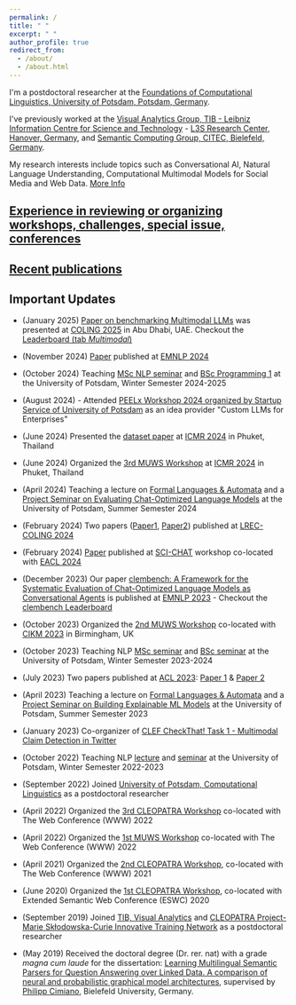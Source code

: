 ```yaml
---
permalink: /
title: " "
excerpt: " "
author_profile: true
redirect_from: 
  - /about/
  - /about.html
---
```



I'm a postdoctoral researcher at the <a href="https://clp.ling.uni-potsdam.de/" target="_blank">Foundations of Computational Linguistics, University of Potsdam, Potsdam, Germany</a>. 

I've previously worked at the [Visual Analytics Group, TIB - Leibniz Information Centre for Science and Technology](https://www.tib.eu/en/research-development/research-groups-and-labs/visual-analytics) - [L3S Research Center, Hanover, Germany](https://www.l3s.de/), and [Semantic Computing Group, CITEC, Bielefeld, Germany](http://sc.cit-ec.uni-bielefeld.de).




My research interests include topics such as Conversational AI, Natural Language Understanding, Computational Multimodal Models for Social Media and Web Data. [More Info](https://sherzod-hakimov.github.io/research/)


## [Experience in reviewing or organizing workshops, challenges, special issue, conferences](/research/conference-journal-reviews)

## [Recent publications](/publications)


## Important Updates

- (January 2025) [Paper on benchmarking Multimodal LLMs](https://aclanthology.org/2025.coling-main.381/) was presented at [COLING 2025](https://coling2025.org/) in Abu Dhabi, UAE. Checkout the [Leaderboard (tab *Multimodal*)](https://huggingface.co/spaces/colab-potsdam/clem-leaderboard)

- (November 2024) [Paper](https://aclanthology.org/2024.findings-emnlp.652) published at [EMNLP 2024](https://2024.emnlp.org/)

- (October 2024) Teaching [MSc NLP seminar](https://sherzod-hakimov.github.io/teaching/2024-winter-teaching-1) and [BSc Programming 1](https://sherzod-hakimov.github.io/teaching/2024-winter-teaching-2) at the University of Potsdam, Winter Semester 2024-2025

- (August 2024) - Attended [PEELx Workshop 2024 organized by Startup Service of University of Potsdam](https://www.linkedin.com/posts/startup-service-uni-potsdam_potsdamtransfer-startupservice-peelx2024-activity-7237854532922220544-y-dT/) as an idea provider "Custom LLMs for Enterprises"

- (June 2024) Presented the [dataset paper](https://arxiv.org/pdf/2306.12886.pdf) at [ICMR 2024](http://icmr2024.org/) in Phuket, Thailand

- (June 2024) Organized the [3rd MUWS Workshop](https://muws-workshop.github.io/program) at [ICMR 2024](http://icmr2024.org/) in Phuket, Thailand

- (April 2024) Teaching a lecture on [Formal Languages & Automata](https://sherzod-hakimov.github.io/teaching/2024-summer-teaching-1) and a [Project Seminar on Evaluating Chat-Optimized Language Models](https://sherzod-hakimov.github.io/teaching/2024-summer-teaching-2) at the University of Potsdam, Summer Semester 2024

- (February 2024) Two papers ([Paper1](https://arxiv.org/pdf/2404.01753.pdf), [Paper2](https://arxiv.org/pdf/2403.17497.pdf)) published at [LREC-COLING 2024](https://lrec-coling-2024.org/)

- (February 2024) [Paper](https://aclanthology.org/2024.scichat-1.4.pdf) published at [SCI-CHAT](https://sites.google.com/view/dialogue-evaluation/) workshop co-located with [EACL 2024](https://2024.eacl.org/)

- (December 2023) Our paper [clembench: A Framework for the Systematic Evaluation of Chat-Optimized Language Models as Conversational Agents](https://clembench.github.io/) is published at [EMNLP 2023](https://2023.emnlp.org/) - Checkout the [clembench Leaderboard](https://huggingface.co/spaces/colab-potsdam/clem-leaderboard)

- (October 2023) Organized the [2nd MUWS Workshop](https://muws-workshop.github.io/previous/2023/) co-located with [CIKM 2023](https://uobevents.eventsair.com/cikm2023/) in Birmingham, UK

- (October 2023) Teaching NLP [MSc seminar](https://sherzod-hakimov.github.io/teaching/2023-winter-teaching-1) and [BSc seminar](https://sherzod-hakimov.github.io/teaching/2023-winter-teaching-2) at the University of Potsdam, Winter Semester 2023-2024

- (July 2023) Two papers published at [ACL 2023](https://2023.aclweb.org/): [Paper 1](https://aclanthology.org/2023.findings-acl.894.pdf) & [Paper 2](https://arxiv.org/pdf/2305.12880.pdf)

- (April 2023) Teaching a lecture on [Formal Languages & Automata](https://sherzod-hakimov.github.io/teaching/2023-summer-teaching-1) and a [Project Seminar on Building Explainable ML Models](https://sherzod-hakimov.github.io/teaching/2023-summer-teaching-2) at the University of Potsdam, Summer Semester 2023

- (January 2023) Co-organizer of <a href="https://web.archive.org/web/20230928141911/https://checkthat.gitlab.io/clef2023/task1/">CLEF CheckThat! Task 1 - Multimodal Claim Detection in Twitter</a>

- (October 2022) Teaching NLP [lecture](https://sherzod-hakimov.github.io/teaching/2022-winter-teaching-2) and [seminar](https://sherzod-hakimov.github.io/teaching/2022-winter-teaching-1) at the University of Potsdam, Winter Semester 2022-2023

- (September 2022) Joined [University of Potsdam, Computational Linguistics](https://clp.ling.uni-potsdam.de/) as a postdoctoral researcher

- (April 2022) Organized the [3rd CLEOPATRA Workshop](http://cleopatra-workshop.l3s.uni-hannover.de/) co-located with The Web Conference (WWW) 2022

- (April 2022) Organized the [1st MUWS Workshop](https://muws-workshop.github.io/2022-program.html) co-located with The Web Conference (WWW) 2022

- (April 2021) Organized the [2nd CLEOPATRA Workshop](https://cleopatra-workshop.l3s.uni-hannover.de/index.php/previous-editions/cleopatra-2021/), co-located with The Web Conference (WWW) 2021

- (June 2020) Organized the [1st CLEOPATRA Workshop](https://cleopatra-workshop.l3s.uni-hannover.de/index.php/previous-editions/cleopatra-2020/), co-located with Extended Semantic Web Conference (ESWC) 2020

- (September 2019) Joined [TIB, Visual Analytics](https://www.tib.eu/en/research-development/research-groups-and-labs/visual-analytics) and [CLEOPATRA Project- Marie Skłodowska-Curie Innovative Training Network](https://cleopatra-project.eu/) as a postdoctoral researcher

- (May 2019) Received the doctoral degree (Dr. rer. nat) with a grade *magna cum laude* for the dissertation: [Learning Multilingual Semantic Parsers for Question Answering over Linked Data. A comparison of neural and probabilistic graphical model architectures](https://pub.uni-bielefeld.de/download/2935619/2935620/Sherzod_Hakimov_PhD_Dissertation.pdf), supervised by [Philipp Cimiano](http://sc.cit-ec.uni-bielefeld.de/team/philipp-cimiano/), Bielefeld University, Germany. 